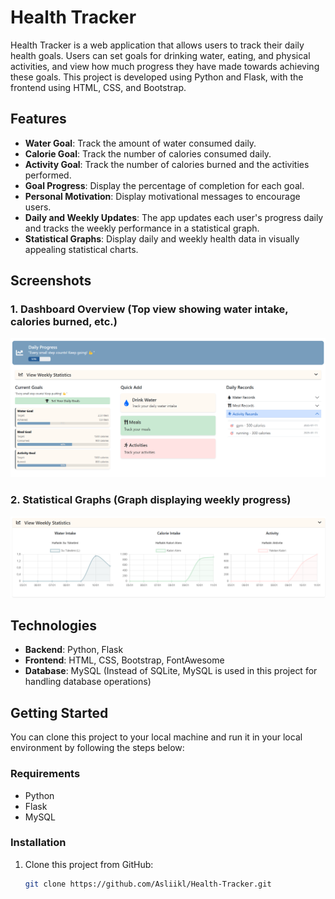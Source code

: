 # Health Tracker

Health Tracker is a web application that allows users to track their daily health goals. Users can set goals for drinking water, eating, and physical activities, and view how much progress they have made towards achieving these goals. This project is developed using Python and Flask, with the frontend using HTML, CSS, and Bootstrap.

## Features

- **Water Goal**: Track the amount of water consumed daily.
- **Calorie Goal**: Track the number of calories consumed daily.
- **Activity Goal**: Track the number of calories burned and the activities performed.
- **Goal Progress**: Display the percentage of completion for each goal.
- **Personal Motivation**: Display motivational messages to encourage users.
- **Daily and Weekly Updates**: The app updates each user's progress daily and tracks the weekly performance in a statistical graph.
- **Statistical Graphs**: Display daily and weekly health data in visually appealing statistical charts.

## Screenshots

### 1. Dashboard Overview (Top view showing water intake, calories burned, etc.)
![Dashboard Overview](static/img/web1.png)

### 2. Statistical Graphs (Graph displaying weekly progress)
![Statistical Graphs](static/img/statistic.png)

## Technologies

- **Backend**: Python, Flask
- **Frontend**: HTML, CSS, Bootstrap, FontAwesome
- **Database**: MySQL (Instead of SQLite, MySQL is used in this project for handling database operations)

## Getting Started

You can clone this project to your local machine and run it in your local environment by following the steps below:

### Requirements

- Python
- Flask
- MySQL

### Installation

1. Clone this project from GitHub:

   ```bash
   git clone https://github.com/Asliikl/Health-Tracker.git
